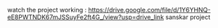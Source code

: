 watch the project working : https://drive.google.com/file/d/1Y6YHNQ-eE8PWTNDK67mJSSuyFe2ft4G_/view?usp=drive_link
sanskar project